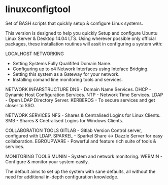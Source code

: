 # linuxconfigtool
Set of BASH scripts that quickly setup & configure Linux systems.

This version is designed to help you quickly Setup and configure Ubuntu Linux Server & Desktop 14.04 LTS. 
Using wherever possible only official packages, these installation routines will assit in configuring a system with:

 LOCALHOST NETWORKING
  - Setting Systems Fully Qualififed Domain Name.
  - Configuring up to x4 Network Interfaces using Inteface Bridging.
  - Setting this system as a Gateway for your network.
  - Installing comand line monitoring tools and services.

 NETWORK INFARSTRUCTURE
  DNS      - Domain Name Services.
  DHCP     - Dynamic Host Configuration Services.
  NTP      - Network Time Services.
  LDAP     - Open LDAP Directory Server.
  KERBEROS - To secure services and get closer to SSO.
  
 NETWORK SERVICES
  NFS   - Shares & Centralised Logins for Linux Clients.
  SMB   - Shares & Cnetralised Logins for Windows Clients.

 COLLABORATION TOOLS
  GITLAB  - Gitlab Version Control server, configured with LDAP.
  SPARKEL - Sparkel Share <-> Dazzle Server for easy collabaration.
  EGROUPWARE - Powerful and feature rich suite of tools & services.
  
 MONITORING TOOLS
  MUNIN  - System and network monitoring.
  WEBMIN - Configure & monitor your system easily.

The default aims to set up the system with sane defaults, all without the need for additional in-depth configuration knowledge.

